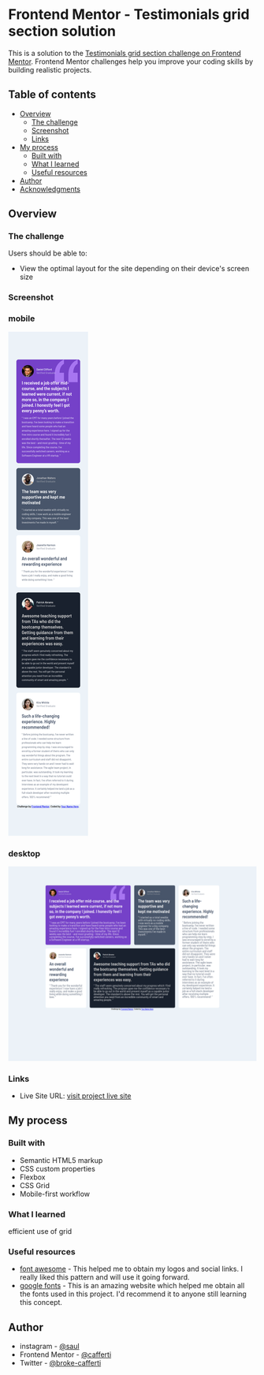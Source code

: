 # Frontend Mentor - Testimonials grid section solution

This is a solution to the [Testimonials grid section challenge on Frontend Mentor](https://www.frontendmentor.io/challenges/testimonials-grid-section-Nnw6J7Un7). Frontend Mentor challenges help you improve your coding skills by building realistic projects. 

## Table of contents

- [Overview](#overview)
  - [The challenge](#the-challenge)
  - [Screenshot](#screenshot)
  - [Links](#links)
- [My process](#my-process)
  - [Built with](#built-with)
  - [What I learned](#what-i-learned)
  - [Useful resources](#useful-resources)
- [Author](#author)
- [Acknowledgments](#acknowledgments)


## Overview

### The challenge

Users should be able to:

- View the optimal layout for the site depending on their device's screen size

### Screenshot
### mobile
![](./images/mobile-view.png)
### desktop
![](./images/desktop-view.png)





### Links
- Live Site URL: [visit project live site ](https://cafferti.github.io/testimonial-fm/)

## My process

### Built with

- Semantic HTML5 markup
- CSS custom properties
- Flexbox
- CSS Grid
- Mobile-first workflow

### What I learned

efficient use of grid




### Useful resources

- [font awesome](https://www.fontawesome.com) - This helped me to obtain my logos and social links. I really liked this pattern and will use it going forward.
- [google fonts](https://www.googlefonts.com) - This is an amazing website which helped me obtain all the fonts used in this project. I'd recommend it to anyone still learning this concept.


## Author

- instagram - [@saul](https://www.instagram.com/dude_christiian)
- Frontend Mentor - [@cafferti](https://www.frontendmentor.io/profile/cafferti)
- Twitter - [@broke-cafferti](https://www.twitter.com/saulkumvee)
 




